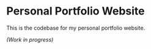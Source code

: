 # Personal Portfolio Website

This is the codebase for my personal portfolio website.

*(Work in progress)*
